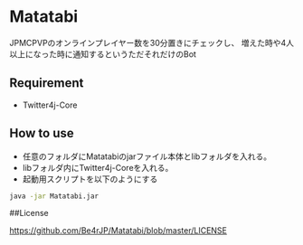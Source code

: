 # Matatabi

JPMCPVPのオンラインプレイヤー数を30分置きにチェックし、
増えた時や4人以上になった時に通知するというただそれだけのBot

## Requirement

* Twitter4j-Core

## How to use

* 任意のフォルダにMatatabiのjarファイル本体とlibフォルダを入れる。
* libフォルダ内にTwitter4j-Coreを入れる。
* 起動用スクリプトを以下のようにする
```bash
java -jar Matatabi.jar
```

##License

https://github.com/Be4rJP/Matatabi/blob/master/LICENSE
